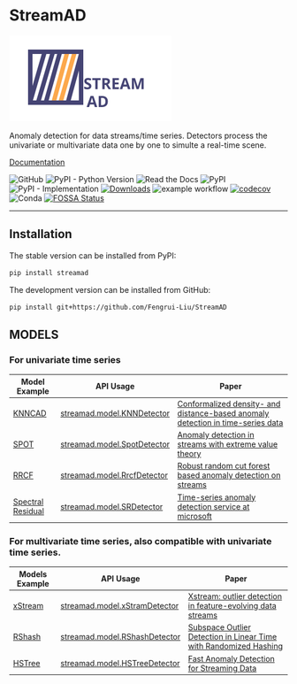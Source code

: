 # StreamAD

![StreamAD Logo](docs/source/images/logo_htmlwithname.svg)





Anomaly detection for data streams/time series. Detectors process the univariate or multivariate data one by one to simulte a real-time scene.



[Documentation](https://streamad.readthedocs.io/en/latest/)


<!--- BADGES: START --->

![GitHub](https://img.shields.io/github/license/Fengrui-Liu/StreamAD)
![PyPI - Python Version](https://img.shields.io/pypi/pyversions/StreamAD?style=flat)
![Read the Docs](https://img.shields.io/readthedocs/streamad?style=flat)
![PyPI](https://img.shields.io/pypi/v/streamad)
![PyPI - Implementation](https://img.shields.io/pypi/implementation/streamad)
[![Downloads](https://static.pepy.tech/personalized-badge/streamad?period=total&units=international_system&left_color=grey&right_color=orange&left_text=Downloads)](https://pepy.tech/project/streamad)
![example workflow](https://github.com/Fengrui-Liu/StreamAD/actions/workflows/testing.yml//badge.svg)
[![codecov](https://codecov.io/gh/Fengrui-Liu/StreamAD/branch/main/graph/badge.svg?token=AQG26L2RA7)](https://codecov.io/gh/Fengrui-Liu/StreamAD)
![Conda](https://img.shields.io/conda/v/conda-forge/streamad)
[![FOSSA Status](https://app.fossa.com/api/projects/git%2Bgithub.com%2FFengrui-Liu%2FStreamAD.svg?type=small)](https://app.fossa.com/projects/git%2Bgithub.com%2FFengrui-Liu%2FStreamAD?ref=badge_small)

---



## Installation

The stable version can be installed from PyPI:

```bash
pip install streamad
```

The development version can be installed from GitHub:

```bash
pip install git+https://github.com/Fengrui-Liu/StreamAD
```



## MODELS

### For univariate time series


| Model Example                                                                                                     | API Usage                                                                                                     | Paper                                                                                                               |
| ----------------------------------------------------------------------------------------------------------------- | ------------------------------------------------------------------------------------------------------------- | ------------------------------------------------------------------------------------------------------------------- |
| [KNNCAD](https://streamad.readthedocs.io/en/latest/example/univariate.html#knncad-detector)                       | [streamad.model.KNNDetector](https://streamad.readthedocs.io/en/latest/api/streamad.model.html#knndetector)   | [Conformalized density- and distance-based anomaly detection in time-series data](https://arxiv.org/abs/1608.04585) |
| [SPOT](https://streamad.readthedocs.io/en/latest/example/univariate.html#spot-detector)                           | [streamad.model.SpotDetector](https://streamad.readthedocs.io/en/latest/api/streamad.model.html#spotdetector) | [Anomaly detection in streams with extreme value theory](https://dl.acm.org/doi/10.1145/3097983.3098144)            |
| [RRCF](https://streamad.readthedocs.io/en/latest/example/univariate.html#rrcf-detector)                           | [streamad.model.RrcfDetector](https://streamad.readthedocs.io/en/latest/api/streamad.model.html#rrcfdetector) | [Robust random cut forest based anomaly detection on streams](http://proceedings.mlr.press/v48/guha16.pdf)          |
| [Spectral Residual](https://streamad.readthedocs.io/en/latest/example/univariate.html#spectral-residual-detector) | [streamad.model.SRDetector](https://streamad.readthedocs.io/en/latest/api/streamad.model.html#srdetector)     | [Time-series anomaly detection service at microsoft](https://arxiv.org/abs/1906.03821)                              |


### For multivariate time series, also compatible with univariate time series.

| Models Example                                                                                         | API Usage                                                                                                          | Paper                                                                                                                                                                     |
| ------------------------------------------------------------------------------------------------------ | ------------------------------------------------------------------------------------------------------------------ | ------------------------------------------------------------------------------------------------------------------------------------------------------------------------- |
| [xStream](https://streamad.readthedocs.io/en/latest/example/multivariate.html#xstream-detector)        | [streamad.model.xStramDetector](https://streamad.readthedocs.io/en/latest/api/streamad.model.html#xstreamdetector) | [Xstream: outlier detection in feature-evolving data streams](http://www.kdd.org/kdd2018/accepted-papers/view/xstream-outlier-detection-in-feature-evolving-data-streams) |
| [RShash](https://streamad.readthedocs.io/en/latest/example/multivariate.html#rshash-detector)          | [streamad.model.RShashDetector](https://streamad.readthedocs.io/en/latest/api/streamad.model.html#rshashdetector)  | [Subspace Outlier Detection in Linear Time with Randomized Hashing](https://ieeexplore.ieee.org/document/7837870)                                                         |
| [HSTree](https://streamad.readthedocs.io/en/latest/example/multivariate.html#half-space-tree-detector) | [streamad.model.HSTreeDetector](https://streamad.readthedocs.io/en/latest/api/streamad.model.html#hstreedetector)  | [Fast Anomaly Detection for Streaming Data](https://www.ijcai.org/Proceedings/11/Papers/254.pdf)                                                                          |